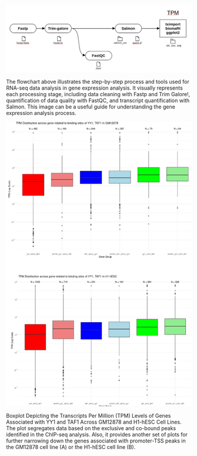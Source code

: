 
![flowchart to get the TPM of the genes associated with YY1-TAF1 co-binging sites](https://github.com/gastonguaysiu/YY1-TAF1/blob/main/TPM/Screenshot%20from%202023-12-05%2021-22-55.png?raw=true)

The flowchart above illustrates the step-by-step process and tools used for RNA-seq data analysis in gene expression analysis. It visually represents each processing stage, including data cleaning with Fastp and Trim Galore!, quantification of data quality with FastQC, and transcript quantification with Salmon. This image can be a useful guide for understanding the gene expression analysis process.


![boxplot of the TPM of the genes associated with YY1-TAF1 co-binging sites](https://github.com/gastonguaysiu/YY1-TAF1/blob/main/TPM/Screenshot%20from%202023-12-05%2021-57-17.png?raw=true)

Boxplot Depicting the Transcripts Per Million (TPM) Levels of Genes Associated with YY1 and TAF1 Across GM12878 and H1-hESC Cell Lines. The plot segregates data based on the exclusive and co-bound peaks identified in the ChIP-seq analysis. Also, it provides another set of plots for further narrowing down the genes associated with promoter-TSS peaks in the GM12878 cell line (A) or the H1-hESC cell line (B).

